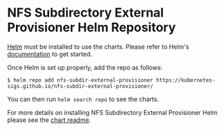 # NFS Subdirectory External Provisioner Helm Repository

[Helm](https://helm.sh) must be installed to use the charts.
Please refer to Helm's [documentation](https://helm.sh/docs/) to get started.

Once Helm is set up properly, add the repo as follows:

```console
$ helm repo add nfs-subdir-external-provisioner https://kubernetes-sigs.github.io/nfs-subdir-external-provisioner/
```

You can then run `helm search repo` to see the charts.

For more details on installing NFS Subdirectory External Provisioner Helm please see the [chart readme](https://github.com/kubernetes-sigs/nfs-subdir-external-provisioner/blob/master/charts/nfs-subdir-external-provisioner/README.md).
